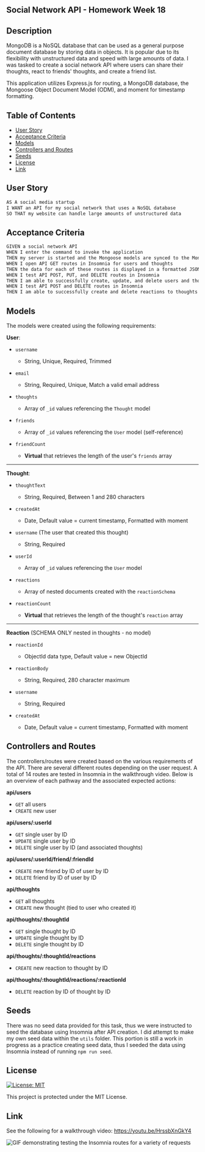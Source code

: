 ## Social Network API - Homework Week 18

## Description

MongoDB is a NoSQL database that can be used as a general purpose document database by storing data in objects. It is popular due to its flexibility with unstructured data and speed with large amounts of data. I was tasked to create a social network API where users can share their thoughts, react to friends' thoughts, and create a friend list.

This application utilizes Express.js for routing, a MongoDB database, the Mongoose Object Document Model (ODM), and moment for timestamp formatting.

## Table of Contents

- [User Story](#user-story)
- [Acceptance Criteria](#acceptance-criteria)
- [Models](#models)
- [Controllers and Routes](#controllers-and-routes)
- [Seeds](#seeds)
- [License](#license)
- [Link](#link)

## User Story

```md
AS A social media startup
I WANT an API for my social network that uses a NoSQL database
SO THAT my website can handle large amounts of unstructured data
```

## Acceptance Criteria

```md
GIVEN a social network API
WHEN I enter the command to invoke the application
THEN my server is started and the Mongoose models are synced to the MongoDB database
WHEN I open API GET routes in Insomnia for users and thoughts
THEN the data for each of these routes is displayed in a formatted JSON
WHEN I test API POST, PUT, and DELETE routes in Insomnia
THEN I am able to successfully create, update, and delete users and thoughts in my database
WHEN I test API POST and DELETE routes in Insomnia
THEN I am able to successfully create and delete reactions to thoughts and add and remove friends to a user’s friend list
```

## Models

The models were created using the following requirements:

**User**:

- `username`

  - String, Unique, Required, Trimmed

- `email`

  - String, Required, Unique, Match a valid email address

- `thoughts`

  - Array of `_id` values referencing the `Thought` model

- `friends`

  - Array of `_id` values referencing the `User` model (self-reference)

- `friendCount`
  - **Virtual** that retrieves the length of the user's `friends` array

---

**Thought**:

- `thoughtText`

  - String, Required, Between 1 and 280 characters

- `createdAt`

  - Date, Default value = current timestamp, Formatted with moment

- `username` (The user that created this thought)

  - String, Required

- `userId`

  - Array of `_id` values referencing the `User` model

- `reactions`

  - Array of nested documents created with the `reactionSchema`

- `reactionCount`
  - **Virtual** that retrieves the length of the thought's `reaction` array

---

**Reaction** (SCHEMA ONLY nested in thoughts - no model)

- `reactionId`

  - ObjectId data type, Default value = new ObjectId

- `reactionBody`

  - String, Required, 280 character maximum

- `username`

  - String, Required

- `createdAt`
  - Date, Default value = current timestamp, Formatted with moment

## Controllers and Routes

The controllers/routes were created based on the various requirements of the API. There are several different routes depending on the user request. A total of 14 routes are tested in Insomnia in the walkthrough video. Below is an overview of each pathway and the associated expected actions:

**api/users**

- `GET` all users
- `CREATE` new user

**api/users/:userId**

- `GET` single user by ID
- `UPDATE` single user by ID
- `DELETE` single user by ID (and associated thoughts)

**api/users/:userId/friend/:friendId**

- `CREATE` new friend by ID of user by ID
- `DELETE` friend by ID of user by ID

**api/thoughts**

- `GET` all thoughts
- `CREATE` new thought (tied to user who created it)

**api/thoughts/:thoughtId**

- `GET` single thought by ID
- `UPDATE` single thought by ID
- `DELETE` single thought by ID

**api/thoughts/:thoughtId/reactions**

- `CREATE` new reaction to thought by ID

**api/thoughts/:thoughtId/reactions/:reactionId**

- `DELETE` reaction by ID of thought by ID

## Seeds

There was no seed data provided for this task, thus we were instructed to seed the database using Insomnia after API creation. I did attempt to make my own seed data within the `utils` folder. This portion is still a work in progress as a practice creating seed data, thus I seeded the data using Insomnia instead of running `npm run seed`.

## License

[![License: MIT](https://img.shields.io/badge/License-MIT-yellow.svg)](https://opensource.org/licenses/MIT)

This project is protected under the MIT License.

## Link

See the following for a walkthrough video: https://youtu.be/HrssbXnGkY4

![GIF demonstrating testing the Insomnia routes for a variety of requests](images/walkthrough_video.gif)

